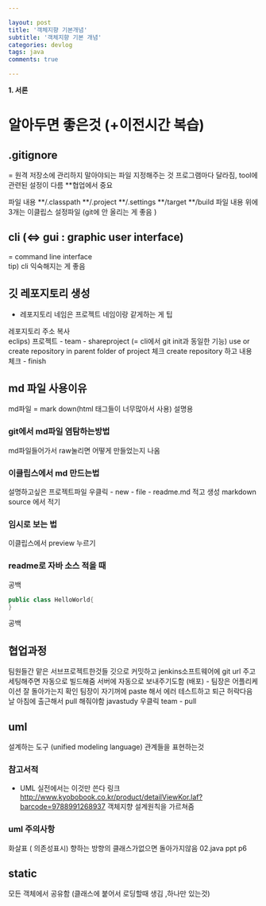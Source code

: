 ```yaml
---

layout: post
title: '객체지향 기본개념'
subtitle: '객체지향 기본 개념'
categories: devlog
tags: java
comments: true

---
```


**1. 서론**

# 알아두면 좋은것 (+이전시간 복습)

 ## .gitignore
 = 원격 저장소에 관리하지 말아야되는 파일 지정해주는 것
 프로그램마다 달라짐, tool에 관련된 설정이 다름 **협업에서 중요
 
파일 내용
**/.classpath
**/.project
**/.settings
**/target
**/build
파일 내용 위에 3개는 이클립스 설정파일 (git에 안 올리는 게 좋음 )

## cli (<=> gui : graphic user interface)
= command line interface  
 tip) cli 익숙해지는 게 좋음

## 깃 레포지토리 생성
- 레포지토리 네임은 프로젝트 
네임이랑 같게하는 게 팁

레포지토리 주소 복사  
eclips)
프로젝트 - team - shareproject (= cli에서 git init과 동일한 기능)
use or create repository in parent folder of project 체크
create repository 하고 내용 체크 - finish

## md 파일 사용이유
md파일 = mark down(html 태그들이 너무많아서 사용)
설명용

### git에서 md파일 염탐하는방법
 md파일들어가서 raw눌리면 어떻게 만들었는지 나옴

### 이클립스에서 md 만드는법
설명하고싶은 프로젝트파일 우클릭 - new - file - readme.md 적고 생성
markdown source 에서 적기

### 임시로 보는 법
이클립스에서 preview 누르기

### readme로 자바 소스 적을 때
공백
```java
public class HelloWorld{
}
```
공백 

## 협업과정
팀원들간 맡은 서브프로젝트한것들 깃으로  커밋하고 jenkins소프트웨어에 git url 주고 세팅해주면 자동으로 빌드해줌
서버에 자동으로 보내주기도함 (배포) - 팀장은 어플리케이션 잘 돌아가는지 확인
팀장이 자기꺼에 paste 해서 에러 테스트하고 퇴근 허락다음날
아침에 출근해서 pull 해줘야함
javastudy 우클릭 team - pull

## uml
설계하는 도구 (unified modeling language)
관계들을 표현하는것

### 참고서적
* UML 실전에서는 이것만 쓴다 
링크 http://www.kyobobook.co.kr/product/detailViewKor.laf?barcode=9788991268937
객체지향 설계원칙을 가르쳐줌 

### uml 주의사항 
화살표 ( 의존성표시) 향하는 방향의 클래스가없으면 돌아가지않음 02.java ppt p6

## static
모든 객체에서 공유함 (클래스에 붙어서 로딩할때 생김 ,하나만 있는것)
